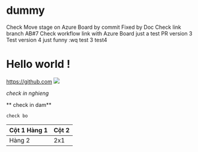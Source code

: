 # dummy
Check Move stage on Azure Board by commit Fixed by Doc
Check link branch AB#7 
Check workflow link with Azure Board
just a test PR version 3
Test version 4
just funny
:wq
test 3
test4
# Hello world !
https://github.com
<img src="https://store.monsta.com/wp-content/uploads/2016/07/toyGempa2-510x510.jpg"> 


*check in nghieng*


** check in dam**


` check bo `


| Cột 1 Hàng 1 | Cột 2 |
|--------------|-------|
|Hàng 2|2x1| 
